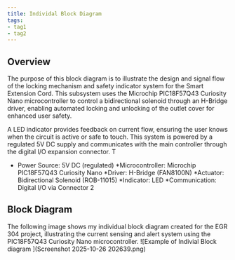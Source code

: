 ```yaml
---
title: Individal Block Diagram
tags:
- tag1
- tag2
---
```


## Overview
The purpose of this block diagram is to illustrate the design and signal flow of the locking mechanism and safety indicator system for the Smart Extension Cord. This subsystem uses the Microchip PIC18F57Q43 Curiosity Nano microcontroller to control a bidirectional solenoid through an H-Bridge driver, enabling automated locking and unlocking of the outlet cover for enhanced user safety.

A LED indicator provides feedback on current flow, ensuring the user knows when the circuit is active or safe to touch. This system is powered by a regulated 5V DC supply and communicates with the main controller through the digital I/O expansion connector. T

* Power Source: 5V DC (regulated)
*Microcontroller: Microchip PIC18F57Q43 Curiosity Nano
*Driver: H-Bridge (FAN8100N)
*Actuator: Bidirectional Solenoid (ROB-11015)
*Indicator: LED
*Communication: Digital I/O via Connector 2

## Block Diagram 
The following image shows my individual block diagram created for the EGR 304 project, illustrating the current sensing and alert system using the PIC18F57Q43 Curiosity Nano microcontroller.
![Example of Indivial Block diagram ](Screenshot 2025-10-26 202639.png)


